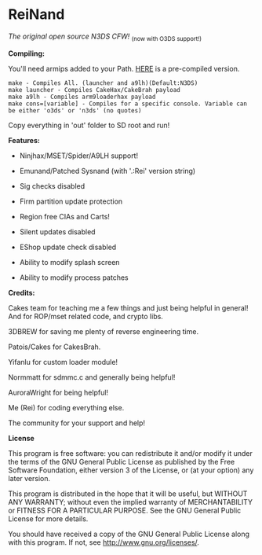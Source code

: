 # ReiNand
*The original open source N3DS CFW!*
<sub> (now with O3DS support!)</sub>


**Compiling:**

You'll need armips added to your Path. [HERE](https://www.dropbox.com/s/ceuv2qeqp38lpah/armips.exe?dl=0) is a pre-compiled version.

    make - Compiles All. (launcher and a9lh)(Default:N3DS)
    make launcher - Compiles CakeHax/CakeBrah payload
    make a9lh - Compiles arm9loaderhax payload
    make cons=[variable] - Compiles for a specific console. Variable can be either 'o3ds' or 'n3ds' (no quotes)

Copy everything in 'out' folder to SD root and run!


**Features:**

* Ninjhax/MSET/Spider/A9LH support!

* Emunand/Patched Sysnand (with '.:Rei' version string)

* Sig checks disabled

* Firm partition update protection

* Region free CIAs and Carts!

* Silent updates disabled

* EShop update check disabled

* Ability to modify splash screen

* Ability to modify process patches


**Credits:**
 
 Cakes team for teaching me a few things and just being helpful in general! And for ROP/mset related code, and crypto libs.
    
 3DBREW for saving me plenty of reverse engineering time.
    
 Patois/Cakes for CakesBrah.
 
 Yifanlu for custom loader module! 
 
 Normmatt for sdmmc.c and generally being helpful!
 
 AuroraWright for being helpful!
    
 Me (Rei) for coding everything else.
 
 The community for your support and help!
 
 
 **License**
 
This program is free software: you can redistribute it and/or modify
it under the terms of the GNU General Public License as published by
the Free Software Foundation, either version 3 of the License, or
(at your option) any later version.

This program is distributed in the hope that it will be useful,
but WITHOUT ANY WARRANTY; without even the implied warranty of
MERCHANTABILITY or FITNESS FOR A PARTICULAR PURPOSE.  See the 
GNU General Public License for more details.

You should have received a copy of the GNU General Public License 
along with this program.  If not, see <http://www.gnu.org/licenses/>.